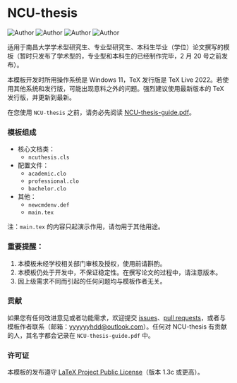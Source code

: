 # NCU-thesis
<img src="https://img.shields.io/badge/latex-ncuthesis-green" alt="Author" /> <img src="https://img.shields.io/badge/release-v0.1a-orange" alt="Author" /> <img src="https://img.shields.io/badge/size-about%2011M-blue" alt="Author" /> <img src="https://img.shields.io/badge/licence-lppl1.3c-lightgray" alt="Author" />

适用于南昌大学学术型研究生、专业型研究生、本科生毕业（学位）论文撰写的模板（暂时只发布了学术型的，专业型和本科生的已经制作完毕，2 月 20 号之前发布）。

本模板开发时所用操作系统是 Windows 11，TeX 发行版是 TeX Live 2022。若使用其他系统和发行版，可能出现意料之外的问题。强烈建议使用最新版本的 TeX 发行版，并更新到最新。

在您使用 `NCU-thesis` 之前，请务必先阅读 [NCU-thesis-guide.pdf](https://github.com/Jin-bao/NCU-thesis/releases/download/v0.1a/NCU-thesis-guide.pdf)。

### 模板组成
- 核心文档类：
  - `ncuthesis.cls`
- 配置文件：
  - `academic.clo`
  - `professional.clo`
  - `bachelor.clo`
- 其他：
  - `newcmdenv.def`
  - `main.tex`

注：`main.tex` 的内容只起演示作用，请勿用于其他用途。

### 重要提醒：
1. 本模板未经学校相关部门审核及授权，使用前请斟酌。
2. 本模板仍处于开发中，不保证稳定性。在撰写论文的过程中，请注意版本。
3. 因上级需求不同而引起的任何问题均与模板作者无关。

### 贡献
如果您有任何改进意见或者功能需求，欢迎提交 [issues](https://github.com/Jin-bao/NCU-thesis/issues)、[pull requests](https://github.com/Jin-bao/NCU-thesis/pulls)，或者与模板作者联系（邮箱：yyyyyyhdd@outlook.com）。任何对 NCU-thesis 有贡献的人，其名字都会记录在 `NCU-thesis-guide.pdf` 中。

### 许可证
本模板的发布遵守 [LaTeX Project Public License](http://www.latex-project.org/lppl.txt)（版本 1.3c 或更高）。
